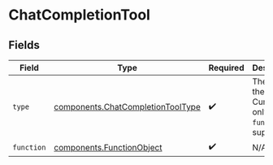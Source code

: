 # ChatCompletionTool


## Fields

| Field                                                                                  | Type                                                                                   | Required                                                                               | Description                                                                            |
| -------------------------------------------------------------------------------------- | -------------------------------------------------------------------------------------- | -------------------------------------------------------------------------------------- | -------------------------------------------------------------------------------------- |
| `type`                                                                                 | [components.ChatCompletionToolType](../../models/components/chatcompletiontooltype.md) | :heavy_check_mark:                                                                     | The type of the tool. Currently, only `function` is supported.                         |
| `function`                                                                             | [components.FunctionObject](../../models/components/functionobject.md)                 | :heavy_check_mark:                                                                     | N/A                                                                                    |